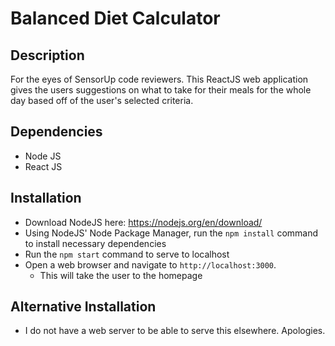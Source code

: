 # Balanced Diet Calculator
## Description
For the eyes of SensorUp code reviewers. This ReactJS web application gives the users suggestions on what to take for their meals for the whole day based off of the user's selected criteria.

## Dependencies
- Node JS
- React JS

## Installation
- Download NodeJS here: https://nodejs.org/en/download/
- Using NodeJS' Node Package Manager, run the `npm install` command to install necessary dependencies
- Run the `npm start` command to serve to localhost
- Open a web browser and navigate to `http://localhost:3000`.
  - This will take the user to the homepage

## Alternative Installation
- I do not have a web server to be able to serve this elsewhere. Apologies.
